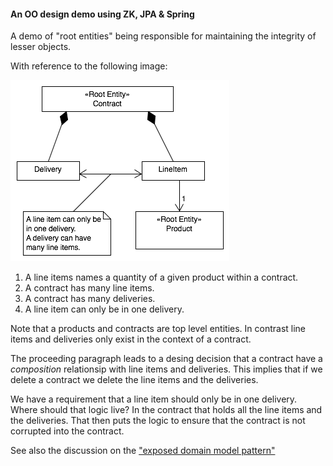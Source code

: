 
#### An OO design demo using ZK, JPA & Spring

A demo of "root entities" being responsible for maintaining the integrity 
of lesser objects. 

With reference to the following image: 

![root objects](root-objects1.png "Root Objects 1")

 1. A line items names a quantity of a given product within a contract. 
 1. A contract has many line items.  
 1. A contract has many deliveries. 
 1. A line item can only be in one delivery.

Note that a products and contracts are top level entities. In contrast 
line items and deliveries only exist in the context of a contract. 

The proceeding paragraph leads to a desing decision that a contract have 
a _composition_ relationsip with line items and deliveries. This implies 
that if we delete a contract we delete the line items and the deliveries. 

We have a requirement that a line item should only be in one delivery. 
Where should that logic live? In the contract that holds all the line 
items and the deliveries. That then puts the logic to ensure that the 
contract is not corrupted into the contract. 

See also the discussion on the ["exposed domain model pattern"](http://codereview.stackexchange.com/questions/93511/data-transfer-objects-vs-entities-in-java-rest-server-application/93533#93533)
